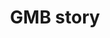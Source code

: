 ---
title: GMB story
slug: gmb-story
description: "Coming soon!"
branding: "GMB"
thumbnail:
    url: "gmb-story/thumb.jpg"
    alt: "Het GMB verhaal"
blurred:
    url: "gmb-story/thumb-blur.jpg"
    alt: "Het GMB Verhaal"
intro: 
  - title: "de GMB case"
    mobile:
      text: "Deze website bevat audio en video. Een optimale gebruikerservaring verkrijg je met een snelle internetverbinding. Je kan zowel muiswiel als pijltjestoetsen gebruiken om te navigeren door het verhaal." 
    desktop: 
      text: "Deze website bevat audio en video. Een optimale gebruikerservaring verkrijg je met een snelle internetverbinding. Je kan zowel muiswiel als pijltjestoetsen gebruiken om te navigeren door het verhaal."
sections:
  - thumb: "slide01.png"
    text:
      position: "left"
      title: "Grafimediabeleid helpt sites te promoten"
      titlecolor: "white"
    background:
      type: "image"
      url: "slide01.png"
      mobile: "dark"
  - thumb: "slide02.png"
    text:
      position: "left"
      title: "Wat is het doel van de google online marketing challenge?"
      titlehighlight: "CASE STUDY"
      highlight: "green"
      titlecolor: "blue"
      textcolor: "dark"
      paragraph: 
      - line: "Er wordt een Adwords reclamebudget van $250 voorzien door Google. Hiermee bedenken en lanceren de GMBers een online reclamecam- pagne voor een non-profit organisatie. De campagne loopt over een periode van drie weken. Grafimediabeleidatwork."
    background:
      type: "image"
      url: "slide02.png"
      mobile: "light"
  - thumb: "slide03.png"
    text:
      position: "left"
      title: "Stappenplan"
      titlecolor: "pink"
      paragraph:
      - line: "We werken aan de hand van een stappenplan. Zo kunnen we de situatie zo goed mogelijk analyseren en tot het gepaste resultaat komen."
    background:
      type: "image"
      url: "slide03.png"
      mobile: "light"
  - thumb: "slide04.png"
    text:
      title: "Non-profit organisatie kiezen"
      titlehighlight: "Stap 1"
      highlight: "white"
      position: "right"
      titlecolor: "pink"
      paragraph: 
      - line: "Kies een VZW en bekijk hun website"
      - line: "Ga langs en bespreek wat een online campagne voor hen kan betekenen."
      - line: "Bepaal samen met hen de doelstellingen van de campagne"
      - line: "Analyseer hun huidige website en ga op zoek naar de juiste trefwoorden"
    background:
      type: "image"
      url: "slide04.png"
      mobile: "light"
      gradient: "gradient right"
    stickers:
      - url: "dreamcatchers.png"
        position: "left bottom"
        size: "large"
  - thumb: "slide05.png"
    text:  
      title: "Non-profit organisatie kiezen"
      titlehighlight: "Stap 2"
      highlight: "white"
      position: "left"
      title: "Precampaign report opstellen"
      titlecolor: "pink"
      paragraph: 
      - line: "Bespreek de organisatie en hun doelgroep."
      - line: "Doe een marktanalyse"
      - line: "Bepaal de AdWords strategie Stuur het rapport naar Google om toegang te krijgen tot je AdWords Competition Account"
      - line: "Je kan nu via Google Adwords je advertenties aanmaken en beheren"
    background:
      type: "image"
      url: "slide05.png"
      mobile: "dark"
      gradient: "gradient left"
  - thumb: "slide06.png"
    text:
      titlehighlight: "Stap 3"
      highlight: "white"
      position: "right"
      title: "Postcampaign report"
      titlecolor: "pink"
      paragraph: 
      - line: "Schrijf de resultaten en conclusie van de campagne neer in een rapport."
      - line: "Noteer aanbevelingen voor de vzw met oog op hun toekomstige online campagnes."
    background:
      type: "image"
      url: "slide06.png"
      mobile: "light"
      gradient: "gradient right"
  - thumb: "slide07.png"
    text:
      position: "left"
      title: "Presentatie"
      titlecolor: "blue"
      titlehighlight: "Stap 3"
      highlight: "white"
      paragraph: 
      - line: "Schrijf de resultaten en conclusie van de campagne neer in een rapport. Noteer aanbevelingen voor de vzw met oog op hun toekomstige online campagnes."
    background:
      type: "image"
      url: "slide07.png"
      mobile: "light"
      gradient: "left gradient"
  - thumb: "slide08.png"
    text:
      position: "right"
      paragraph: 
      - line: "Create"
      - line: "Original"
      - line: "Motivated and"
      - line: "Progressive in"
      - line: "Achieving a"
      - line: "Solution with"
      - line: "Spirit"
    background:
      type: "image"
      url: "slide08.png"
      mobile: "light"
  - thumb: "slide09.png"
    text: 
      position: "left"
      title: "AND THAT'S HOW WE WORK"
      titlecolor: "blue"
      paragraph: 
      - line: "Wil je meer zien van onze studenten? Bekijk dan zeker eens de GDM portfolio of breng een bezoekje tijdens een van onze infodagen."
    background:
      type: "image"
      url: "slide09.png"
      mobile: "light"
    contact: true
created: 20/01/2017
active: true
enabled: false
order: 1
---
